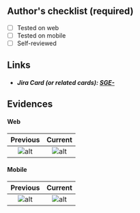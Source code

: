 ## Author's checklist (required)

- [ ] Tested on web
- [ ] Tested on mobile
- [ ] Self-reviewed

## Links

- ##### Jira Card (or related cards): [SGE-](https://fretebras.atlassian.net/browse/SGE-)

## Evidences

#### Web

|  Previous   |   Current   |
| :---------: | :---------: |
| ![alt](url) | ![alt](url) |

#### Mobile

|  Previous   |   Current   |
| :---------: | :---------: |
| ![alt](url) | ![alt](url) |

